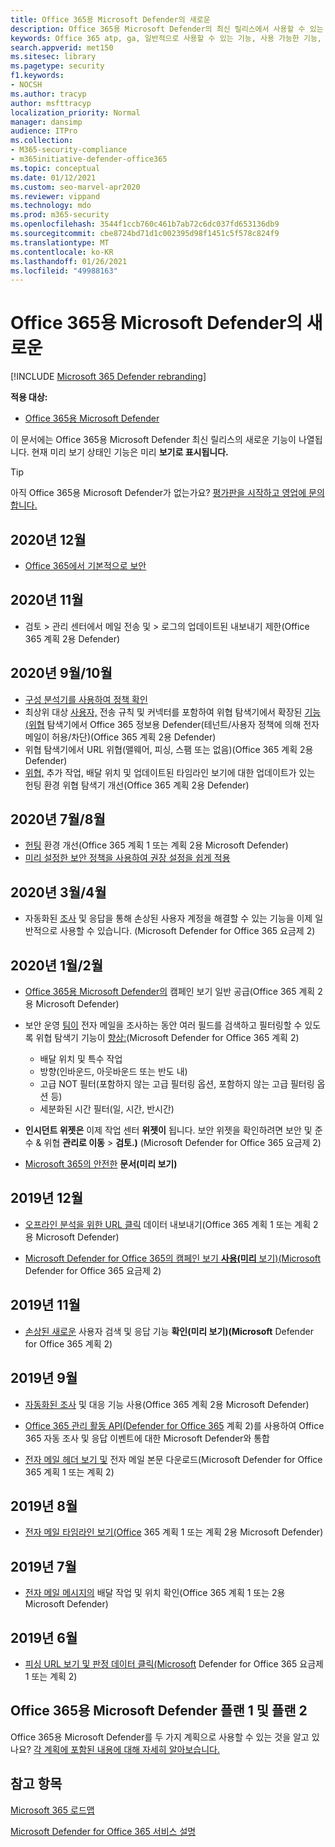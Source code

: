 ```yaml
---
title: Office 365용 Microsoft Defender의 새로운
description: Office 365용 Microsoft Defender의 최신 릴리스에서 사용할 수 있는 새로운 기능에 대해 자세히 알아보습니다.
keywords: Office 365 atp, ga, 일반적으로 사용할 수 있는 기능, 사용 가능한 기능, 새로운 기능의 새로운 기능
search.appverid: met150
ms.sitesec: library
ms.pagetype: security
f1.keywords:
- NOCSH
ms.author: tracyp
author: msfttracyp
localization_priority: Normal
manager: dansimp
audience: ITPro
ms.collection:
- M365-security-compliance
- m365initiative-defender-office365
ms.topic: conceptual
ms.date: 01/12/2021
ms.custom: seo-marvel-apr2020
ms.reviewer: vippand
ms.technology: mdo
ms.prod: m365-security
ms.openlocfilehash: 3544f1ccb760c461b7ab72c6dc037fd653136db9
ms.sourcegitcommit: cbe8724bd71d1c002395d98f1451c5f578c824f9
ms.translationtype: MT
ms.contentlocale: ko-KR
ms.lasthandoff: 01/26/2021
ms.locfileid: "49988163"
---
```

# <a name="whats-new-in-microsoft-defender-for-office-365"></a>Office 365용 Microsoft Defender의 새로운

[!INCLUDE [Microsoft 365 Defender rebranding](../includes/microsoft-defender-for-office.md)]


**적용 대상:**

- [Office 365용 Microsoft Defender](office-365-atp.md)

이 문서에는 Office 365용 Microsoft Defender 최신 릴리스의 새로운 기능이 나열됩니다. 현재 미리 보기 상태인 기능은 미리 **보기로 표시됩니다.**

> [!TIP]
> 아직 Office 365용 Microsoft Defender가 없는가요? [평가판을 시작하고 영업에 문의합니다.](https://go.microsoft.com/fwlink/p/?LinkId=518644)

## <a name="december-2020"></a>2020년 12월

- [Office 365에서 기본적으로 보안](secure-by-default.md)

## <a name="november-2020"></a>2020년 11월

- 검토 > 관리 센터에서 메일 전송 및 > 로그의 업데이트된 내보내기 제한(Office 365 계획 2용 Defender)

## <a name="septemberoctober-2020"></a>2020년 9월/10월

- [구성 분석기를 사용하여 정책 확인](configuration-analyzer-for-security-policies.md)
- 최상위 대상 [사용자,](threat-explorer.md#new-features-in-threat-explorer-and-real-time-detections) 전송 규칙 및 커넥터를 포함하여 위협 탐색기에서 확장된 [기능(위협](threat-explorer.md) 탐색기에서 Office 365 정보용 Defender(테넌트/사용자 정책에 의해 전자 메일이 허용/차단)(Office 365 계획 2용 Defender)
- 위협 탐색기에서 [](threat-explorer.md#threats-in-urls) URL 위협(맬웨어, 피싱, 스팸 또는 없음)(Office 365 계획 2용 Defender)
- [위협,](threat-explorer.md#improvements-to-the-threat-hunting-experience-upcoming) 추가 작업, 배달 위치 및 업데이트된 타임라인 보기에 대한 업데이트가 있는 헌팅 환경 위협 탐색기 개선(Office 365 계획 2용 Defender)

## <a name="julyaugust-2020"></a>2020년 7월/8월

- [헌팅](threat-explorer.md#improvements-to-threat-explorer-and-real-time-detections) 환경 개선(Office 365 계획 1 또는 계획 2용 Microsoft Defender)
- [미리 설정한 보안 정책을 사용하여 권장 설정을 쉽게 적용](preset-security-policies.md)

## <a name="marchapril-2020"></a>2020년 3월/4월

- 자동화된 [조사](address-compromised-users-quickly.md) 및 응답을 통해 손상된 사용자 계정을 해결할 수 있는 기능을 이제 일반적으로 사용할 수 있습니다. (Microsoft Defender for Office 365 요금제 2)

## <a name="januaryfebruary-2020"></a>2020년 1월/2월

- [Office 365용 Microsoft Defender의](campaigns.md) 캠페인 보기 일반 공급(Office 365 계획 2용 Microsoft Defender)
- 보안 운영 [팀이](threat-explorer.md) 전자 메일을 조사하는 동안 여러 필드를 검색하고 필터링할 수 있도록 위협 탐색기 기능이 [향상:](investigate-malicious-email-that-was-delivered.md)(Microsoft Defender for Office 365 계획 2)
  - 배달 위치 및 특수 작업
  - 방향(인바운드, 아웃바운드 또는 반도 내)
  - 고급 NOT 필터(포함하지 않는 고급 필터링 옵션, 포함하지 않는 고급 필터링 옵션 등)
  - 세분화된 시간 필터(일, 시간, 반시간)

- **인시던트 위젯은** 이제 작업 센터 **위젯이** 됩니다. 보안 위젯을 확인하려면 보안 및 준수 & 위협 **관리로 이동** \> **검토.)** (Microsoft Defender for Office 365 요금제 2)

- [Microsoft 365의 안전한](safe-docs.md) **문서(미리 보기)**

## <a name="december-2019"></a>2019년 12월

- [오프라인 분석을 위한 URL 클릭](threat-explorer.md#new-features-in-threat-explorer-and-real-time-detections) 데이터 내보내기(Office 365 계획 1 또는 계획 2용 Microsoft Defender)

- [Microsoft Defender for Office 365의 캠페인 보기 **사용(미리** 보기)(Microsoft](campaigns.md) Defender for Office 365 요금제 2)

## <a name="november-2019"></a>2019년 11월

- [손상된 새로운](address-compromised-users-quickly.md) 사용자 검색 및 응답 기능 **확인(미리 보기)(Microsoft** Defender for Office 365 계획 2)

## <a name="september-2019"></a>2019년 9월

- [자동화된 조사](automated-investigation-response-office.md) 및 대응 기능 사용(Office 365 계획 2용 Microsoft Defender)

- [Office 365 관리 활동 API(Defender for Office 365](https://docs.microsoft.com/office/office-365-management-api/office-365-management-activity-api-schema#office-365-advanced-threat-protection-and-threat-investigation-and-response-schema) 계획 2)를 사용하여 Office 365 자동 조사 및 응답 이벤트에 대한 Microsoft Defender와 통합

- [전자 메일 헤더 보기 및](investigate-malicious-email-that-was-delivered.md) 전자 메일 본문 다운로드(Microsoft Defender for Office 365 계획 1 또는 계획 2)

## <a name="august-2019"></a>2019년 8월

- [전자 메일 타임라인 보기(Office](investigate-malicious-email-that-was-delivered.md#view-the-timeline-of-your-email) 365 계획 1 또는 계획 2용 Microsoft Defender)

## <a name="july-2019"></a>2019년 7월

- [전자 메일 메시지의](investigate-malicious-email-that-was-delivered.md#check-the-delivery-action-and-location) 배달 작업 및 위치 확인(Office 365 계획 1 또는 2용 Microsoft Defender)

## <a name="june-2019"></a>2019년 6월

- [피싱 URL 보기 및 판정 데이터 클릭(Microsoft](threat-explorer.md#view-phishing-url-and-click-verdict-data) Defender for Office 365 요금제 1 또는 계획 2)

## <a name="microsoft-defender-for-office-365-plan-1-and-plan-2"></a>Office 365용 Microsoft Defender 플랜 1 및 플랜 2

Office 365용 Microsoft Defender를 두 가지 계획으로 사용할 수 있는 것을 알고 있나요? [각 계획에 포함된 내용에 대해 자세히 알아보습니다.](office-365-atp.md#microsoft-defender-for-office-365-plan-1-and-plan-2)

## <a name="see-also"></a>참고 항목

[Microsoft 365 로드맵](https://www.microsoft.com/microsoft-365/roadmap)

[Microsoft Defender for Office 365 서비스 설명](https://docs.microsoft.com/office365/servicedescriptions/office-365-advanced-threat-protection-service-description)

